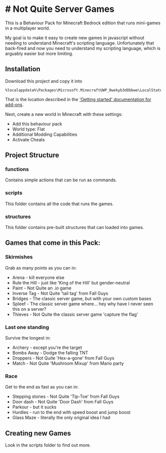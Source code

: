 # # Not Quite Server Games

This is a Behaviour Pack for Minecraft Bedrock edition that runs mini-games in a multiplayer world.

My goal is to make it easy to create new games in javascript without needing to understand Minecraft's scripting language. Unfortunately that back-fired and now you need to understand my scripting language, which is arguably easier but more limiting.

## Installation

Download this project and copy it into

```
%localappdata%\Packages\Microsoft.MinecraftUWP_8wekyb3d8bbwe\LocalState\games\com.mojang\development_behavior_packs
```

That is the location described in the ['Getting started' documentation for add-ons](https://docs.microsoft.com/en-us/minecraft/creator/documents/gettingstarted).

Next, create a new world in Minecraft with these settings:

* Add this behaviour pack
* World type: Flat
* Additional Modding Capabilities
* Activate Cheats

## Project Structure

### functions

Contains simple actions that can be run as commands.

### scripts

This folder contains all the code that runs the games.

### structures

This folder contains pre-built structures that can loaded into games.

## Games that come in this Pack:

### Skirmishes
Grab as many points as you can in:
* Arena - kill everyone else
* Rule the Hill - just like 'King of the Hill' but gender-neutral
* Paint - Not Quite an .io game
* Inverse Tag - Not Quite 'tail tag' from Fall Guys
* Bridges - The classic server game, but with your own custom bases
* Spleef - The classic server game where... hey why have I never seen this on a server?
* Thieves - Not Quite the classic server game 'capture the flag'

### Last one standing
Survive the longest in:
* Archery - except you're the target
* Bombs Away - Dodge the falling TNT
* Droppers - Not Quite 'Hex-a-gone' from Fall Guys
* Match - Not Quite 'Mushroom Mixup' from Mario party

### Race
Get to the end as fast as you can in:
* Stepping stones - Not Quite 'Tip-Toe' from Fall Guys
* Door dash - Not Quite 'Door Dash' from Fall Guys
* Parkour - but it sucks
* Hurdles - run to the end with speed boost and jump boost
* Glass Maze - literally the only original idea I had


## Creating new Games

Look in the scripts folder to find out more.